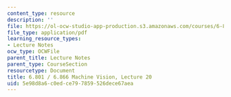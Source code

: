 ```yaml
---
content_type: resource
description: ''
file: https://ol-ocw-studio-app-production.s3.amazonaws.com/courses/6-801-machine-vision-fall-2020/5e98d8a6c0edce797859526dece67aea_MIT6_801F20_lec20.pdf
file_type: application/pdf
learning_resource_types:
- Lecture Notes
ocw_type: OCWFile
parent_title: Lecture Notes
parent_type: CourseSection
resourcetype: Document
title: 6.801 / 6.866 Machine Vision, Lecture 20
uid: 5e98d8a6-c0ed-ce79-7859-526dece67aea
---
```

